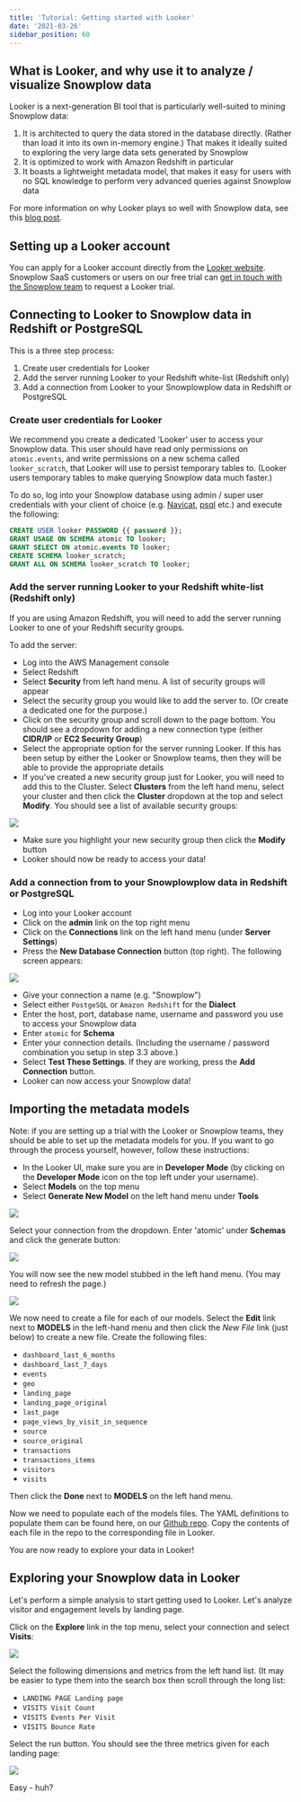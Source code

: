```yaml
---
title: 'Tutorial: Getting started with Looker'
date: '2021-03-26'
sidebar_position: 60
---
```


## What is Looker, and why use it to analyze / visualize Snowplow data

Looker is a next-generation BI tool that is particularly well-suited to mining Snowplow data:

1. It is architected to query the data stored in the database directly. (Rather than load it into its own in-memory engine.) That makes it ideally suited to exploring the very large data sets generated by Snowplow
2. It is optimized to work with Amazon Redshift in particular
3. It boasts a lightweight metadata model, that makes it easy for users with no SQL knowledge to perform very advanced queries against Snowplow data

For more information on why Looker plays so well with Snowplow data, see this [blog post](http://snowplowanalytics.com/blog/2013/12/10/introducing-looker-a-fresh-approach-to-bi-on-snowplow-data/).

## Setting up a Looker account

You can apply for a Looker account directly from the [Looker website](http://www.looker.com/). Snowplow SaaS customers or users on our free trial can [get in touch with the Snowplow team](mailto:contact@snowplowanalytics.com) to request a Looker trial.

## Connecting to Looker to Snowplow data in Redshift or PostgreSQL

This is a three step process:

1. Create user credentials for Looker
2. Add the server running Looker to your Redshift white-list (Redshift only)
3. Add a connection from Looker to your Snowplowplow data in Redshift or PostgreSQL

### Create user credentials for Looker

We recommend you create a dedicated 'Looker' user to access your Snowplow data. This user should have read only permissions on `atomic.events`, and write permissions on a new schema called `looker_scratch`, that Looker will use to persist temporary tables to. (Looker users temporary tables to make querying Snowplow data much faster.)

To do so, log into your Snowplow database using admin / super user credentials with your client of choice (e.g. [Navicat](http://www.navicat.com/), [psql](http://www.postgresql.org/docs/9.2/static/app-psql.html) etc.) and execute the following:

```sql
CREATE USER looker PASSWORD {{ password }};
GRANT USAGE ON SCHEMA atomic TO looker;
GRANT SELECT ON atomic.events TO looker;
CREATE SCHEMA looker_scratch;
GRANT ALL ON SCHEMA looker_scratch TO looker;
```

### Add the server running Looker to your Redshift white-list (Redshift only)

If you are using Amazon Redshift, you will need to add the server running Looker to one of your Redshift security groups.

To add the server:

- Log into the AWS Management console
- Select Redshift
- Select **Security** from left hand menu. A list of security groups will appear
- Select the security group you would like to add the server to. (Or create a dedicated one for the purpose.)
- Click on the security group and scroll down to the page bottom. You should see a dropdown for adding a new connection type (either **CIDR/IP** or **EC2 Security Group**)
- Select the appropriate option for the server running Looker. If this has been setup by either the Looker or Snowplow teams, then they will be able to provide the appropriate details
- If you've created a new security group just for Looker, you will need to add this to the Cluster. Select **Clusters** from the left hand menu, select your cluster and then click the **Cluster** dropdown at the top and select **Modify**. You should see a list of available security groups:

![](images/2.jpeg)

- Make sure you highlight your new security group then click the **Modify** button
- Looker should now be ready to access your data!

### Add a connection from to your Snowplowplow data in Redshift or PostgreSQL

- Log into your Looker account
- Click on the **admin** link on the top right menu
- Click on the **Connections** link on the left hand menu (under **Server Settings**)
- Press the **New Database Connection** button (top right). The following screen appears:

![](images/1.jpeg)

- Give your connection a name (e.g. "Snowplow")
- Select either `PostgeSQL` or `Amazon Redshift` for the **Dialect**
- Enter the host, port, database name, username and password you use to access your Snowplow data
- Enter `atomic` for **Schema**
- Enter your connection details. (Including the username / password combination you setup in step 3.3 above.)
- Select **Test These Settings**. If they are working, press the **Add Connection** button.
- Looker can now access your Snowplow data!

## Importing the metadata models

Note: if you are setting up a trial with the Looker or Snowplow teams, they should be able to set up the metadata models for you. If you want to go through the process yourself, however, follow these instructions:

- In the Looker UI, make sure you are in **Developer Mode** (by clicking on the **Developer Mode** icon on the top left under your username).
- Select **Models** on the top menu
- Select **Generate New Model** on the left hand menu under **Tools**

![](images/3.jpeg)

Select your connection from the dropdown. Enter 'atomic' under **Schemas** and click the generate button:

![](images/4.jpeg)

You will now see the new model stubbed in the left hand menu. (You may need to refresh the page.)

![](images/5.jpeg)

We now need to create a file for each of our models. Select the **Edit** link next to **MODELS** in the left-hand menu and then click the _New File_ link (just below) to create a new file. Create the following files:

- `dashboard_last_6_months`
- `dashboard_last_7_days`
- `events`
- `geo`
- `landing_page`
- `landing_page_original`
- `last_page`
- `page_views_by_visit_in_sequence`
- `source`
- `source_original`
- `transactions`
- `transactions_items`
- `visitors`
- `visits`

Then click the **Done** next to **MODELS** on the left hand menu.

Now we need to populate each of the models files. The YAML definitions to populate them can be found here, on our [Github repo](https://github.com/snowplow/snowplow/tree/master/5-data-modeling/web-model/looker). Copy the contents of each file in the repo to the corresponding file in Looker.

You are now ready to explore your data in Looker!

## Exploring your Snowplow data in Looker

Let's perform a simple analysis to start getting used to Looker. Let's analyze visitor and engagement levels by landing page.

Click on the **Explore** link in the top menu, select your connection and select **Visits**:

![](images/6.jpeg)

Select the following dimensions and metrics from the left hand list. (It may be easier to type them into the search box then scroll through the long list:

- `LANDING PAGE Landing page`
- `VISITS Visit Count`
- `VISITS Events Per Visit`
- `VISITS Bounce Rate`

Select the run button. You should see the three metrics given for each landing page:

![](images/7.jpeg)

Easy - huh?
